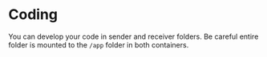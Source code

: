 # Coding
You can develop your code in sender and receiver folders. Be careful entire folder is mounted to the `/app` folder in both containers.
